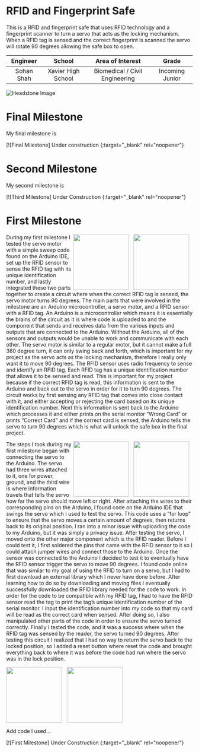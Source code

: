 ﻿# RFID and Fingerprint Safe
This is a RFID and fingerprint safe that uses RFID technology and a fingerprint scanner to turn a servo that acts as the locking mechanism. When a RFID tag is sensed and the correct fingerprint is scanned the servo will rotate 90 degrees allowing the safe box to open.

| **Engineer** | **School** | **Area of Interest** | **Grade** |
|:--:|:--:|:--:|:--:|
| Sohan Shah | Xavier High School | Biomedical / Civil Engineering | Incoming Junior

![Headstone Image](https://bluestampengineering.com/wp-content/uploads/2016/05/improve.jpg)
  
# Final Milestone
My final milestone is  

[![Final Milestone] Under construction {:target="_blank" rel="noopener"}

# Second Milestone
My second milestone is 

[![Third Milestone] Under Construction {:target="_blank" rel="noopener"}

# First Milestone

<HTML>

 <img src="images/IMG_9720" width=150 align=right style="float:right; padding-right:10px">  

</HTML>

<HTML>

 <img src="images/IMG_9721" width=150 align=right style="float:right; padding-right:10px">  

</HTML>

During my first milestone I tested the servo motor with a simple sweep code found on the Arduino IDE, set up the RFID sensor to sense the RFID tag with its unique identification number, and lastly integrated these two parts together to create a circuit where when the correct RFID tag is sensed, the servo motor turns 90 degrees. The main parts that were involved in the milestone are an Arduino microcontroller, a servo motor, and a RFID sensor with a RFID tag. An Arduino is a microcontroller which means it is essentially the brains of the circuit as it is where code is uploaded to and the component that sends and receives data from the various inputs and outputs that are connected to the Arduino. Without the Arduino, all of the sensors and outputs would be unable to work and communicate with each other. The servo motor is similar to a regular motor, but it cannot make a full 360 degree turn, it can only swing back and forth, which is important for my project as the servo acts as the locking mechanism, therefore I really only want it to move 90 degrees. The RFID sensor uses radio frequency to sense and identify an RFID tag. Each RFID tag has a unique identification number that allows it to be sensed and read. This is important for my project because if the correct RFID tag is read, this information is sent to the Arduino and back out to the servo in order for it to turn 90 degrees. The circuit works by first sensing any RFID tag that comes into close contact with it, and either accepting or rejecting the card based on its unique identification number. Next this information is sent back to the Arduino which processes it and either prints on the serial monitor “Wrong Card” or prints “Correct Card” and if the correct card is sensed, the Arduino tells the servo to turn 90 degrees which is what will unlock the safe box in the final project. 

<HTML>

 <img src="images/IMG_9712" width=150 align=right style="float:right; padding-right:10px">  

</HTML>

<HTML>

 <img src="images/IMG_9716" width=150 align=right style="float:right; padding-right:10px">  

</HTML>

The steps I took during my first milestone began with connecting the servo to the Arduino. The servo had three wires attached to it, one for power, ground, and the third wire is where information travels that tells the servo how far the servo should move left or right. After attaching the wires to their corresponding pins on the Arduino, I found code on the Arduino IDE that swings the servo which I used to test the servo. This code uses a “for loop” to ensure that the servo moves a certain amount of degrees, then returns back to its original position. I ran into a minor issue with uploading the code to my Arduino, but it was simply a privacy issue. After testing the servo, I moved onto the other major component which is the RFID reader. Before I could test it, I first soldered the pins that came with the RFID sensor to it so I could attach jumper wires and connect those to the Arduino. Once the sensor was connected to the Arduino I decided to test it to eventually have the RFID sensor trigger the servo to move 90 degrees. I found code online that was similar to my goal of using the RFID to turn on a servo, but I had to first download an external library which I never have done before. After learning how to do so by downloading and moving files I eventually successfully downloaded the RFID library needed for the code to work. In order for the code to be compatible with my RFID tag, I had to have the RFID sensor read the tag to print the tag’s unique identification number of the serial monitor. I input the identification number into my code so that my card will be read as the correct card when sensed. After doing so, I also manipulated other parts of the code in order to ensure the servo turned correctly. Finally I tested the code, and it was a success where when the RFID tag was sensed by the reader, the servo turned 90 degrees. After testing this circuit I realized that I had no way to return the servo back to the locked position, so I added a reset button where reset the code and brought everything back to where it was before the code had run where the servo was in the lock position.

<HTML>

 <img src="https://www.google.com/url?sa=i&url=https%3A%2F%2Fwww.arduino.cc%2Fen%2FTutorial%2FLibraryExamples%2FSweep%2F&psig=AOvVaw2BKK2G1GvZHRF_9H3x8wTD&ust=1625924541710000&source=images&cd=vfe&ved=0CAoQjRxqFwoTCLDnhImP1vECFQAAAAAdAAAAABAD" width=150 align=center style="float:center; padding-right:10px">  

</HTML>

<HTML>

 <img src="https://www.google.com/url?sa=i&url=http%3A%2F%2Farduinolearning.com%2Fcode%2Farduino-uno-rfid-rc522-example.php&psig=AOvVaw1GU8ESK1YaGtws4eom1zvV&ust=1625926356987000&source=images&cd=vfe&ved=0CAoQjRxqFwoTCJC9-eqV1vECFQAAAAAdAAAAABAI" width=150 align=center style="float:center; padding-right:10px">  

</HTML>

Add code I used...

[![First Milestone] Under Construction {:target="_blank" rel="noopener"}

